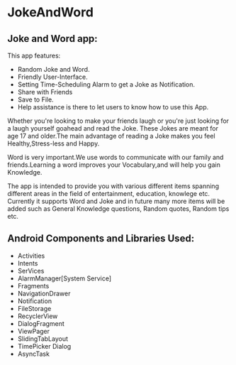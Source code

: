 # JokeAndWord

Joke and Word app:
-----------------
This app features:
- Random Joke and Word.
- Friendly User-Interface.
- Setting Time-Scheduling Alarm to get a Joke as Notification.
- Share with Friends
- Save to File.
- Help assistance is there to let users to know how to use this App.

Whether you're looking to make your friends laugh or you're just looking for a laugh yourself goahead and read the Joke.
These Jokes are meant for age 17 and older.The main advantage of reading a Joke makes you feel Healthy,Stress-less and Happy.

Word is very important.We use words to communicate with our family and friends.Learning a word improves your Vocabulary,and
will help you gain Knowledge.

The app is intended to provide you with various different items spanning different areas in the field of entertainment,
education, knowlege etc.  Currently it supports Word and Joke and in future many more items will be added such as 
General Knowledge questions, Random quotes, Random tips etc.


Android Components and Libraries Used:
-------------------------------------
- Activities
- Intents
- SerVices
- AlarmManager[System Service]
- Fragments
- NavigationDrawer
- Notification
- FileStorage
- RecyclerView
- DialogFragment
- ViewPager
- SlidingTabLayout
- TimePicker Dialog
- AsyncTask
